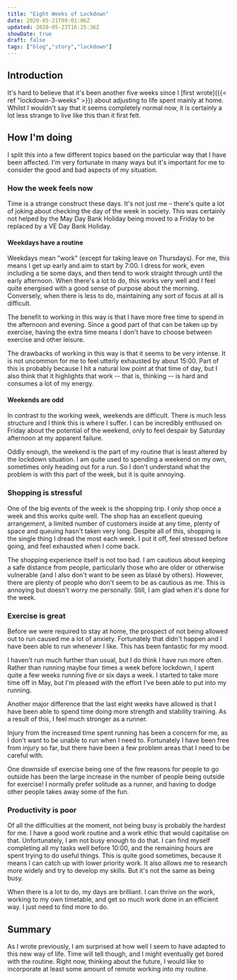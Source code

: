```yaml
---
title: "Eight Weeks of Lockdown"
date: 2020-05-21T09:01:06Z
updated: 2020-05-23T16:25:36Z
showDate: true
draft: false
tags: ["blog","story","lockdown"]
---
```


## Introduction

It's hard to believe that it's been another five weeks since I [first wrote]({{< ref "lockdown-3-weeks" >}}) about adjusting to life spent mainly at home. Whilst I wouldn't say that it seems completely normal now, it is certainly a lot less strange to live like this than it first felt.

## How I'm doing

I split this into a few different topics based on the particular way that I have been affected. I'm very fortunate in many ways but it's important for me to consider the good and bad aspects of my situation.

### How the week feels now

Time is a strange construct these days. It's not just me – there's quite a lot of joking about checking the day of the week in society. This was certainly not helped by the May Day Bank Holiday being moved to a Friday to be replaced by a VE Day Bank Holiday.

#### Weekdays have a routine

Weekdays mean "work" (except for taking leave on Thursdays). For me, this means I get up early and aim to start by 7:00. I dress for work, even including a tie some days, and then tend to work straight through until the early afternoon. When there's a lot to do, this works very well and I feel quite energised with a good sense of purpose about the morning. Conversely, when there is less to do, maintaining any sort of focus at all is difficult.

The benefit to working in this way is that I have more free time to spend in the afternoon and evening. Since a good part of that can be taken up by exercise, having the extra time means I don't have to choose between exercise and other leisure.

The drawbacks of working in this way is that it seems to be very intense. It is not uncommon for me to feel utterly exhausted by about 15:00. Part of this is probably because I hit a natural low point at that time of day, but I also think that it highlights that work -- that is, thinking -- is hard and consumes a lot of my energy.

#### Weekends are odd

In contrast to the working week, weekends are difficult. There is much less structure and I think this is where I suffer. I can be incredibly enthused on Friday about the potential of the weekend, only to feel despair by Saturday afternoon at my apparent failure.

Oddly enough, the weekend is the part of my routine that is least altered by the lockdown situation. I am quite used to spending a weekend on my own, sometimes only heading out for a run. So I don't understand what the problem is with this part of the week, but it is quite annoying.

### Shopping is stressful

One of the big events of the week is the shopping trip. I only shop once a week and this works quite well. The shop has an excellent queuing arrangement, a limited number of customers inside at any time, plenty of space and queuing hasn't taken very long. Despite all of this, shopping is the single thing I dread the most each week. I put it off, feel stressed before going, and feel exhausted when I come back.

The shopping experience itself is not too bad. I am cautious about keeping a safe distance from people, particularly those who are older or otherwise vulnerable (and I also don't want to be seen as blasé by others). However, there are plenty of people who don't seem to be as cautious as me. This is annoying but doesn't worry me personally. Still, I am glad when it's done for the week.

### Exercise is great

Before we were required to stay at home, the prospect of not being allowed out to run caused me a lot of anxiety. Fortunately that didn't happen and I have been able to run whenever I like. This has been fantastic for my mood.

I haven't run much further than usual, but I do think I have run more often. Rather than running maybe four times a week before lockdown, I spent quite a few weeks running five or six days a week. I started to take more time off in May, but I'm pleased with the effort I've been able to put into my running.

Another major difference that the last eight weeks have allowed is that I have been able to spend time doing more strength and stability training. As a result of this, I feel much stronger as a runner.

Injury from the increased time spent running has been a concern for me, as I don't want to be unable to run when I need to. Fortunately I have been free from injury so far, but there have been a few problem areas that I need to be careful with.

One downside of exercise being one of the few reasons for people to go outside has been the large increase in the number of people being outside for exercise! I normally prefer solitude as a runner, and having to dodge other people takes away some of the fun.

### Productivity is poor

Of all the difficulties at the moment, not being busy is probably the hardest for me. I have a good work routine and a work ethic that would capitalise on that. Unfortunately, I am not busy enough to do that. I can find myself completing all my tasks well before 10:00, and the remaining hours are spent trying to do useful things. This is quite good sometimes, because it means I can catch up with lower priority work. It also allows me to research more widely and try to develop my skills. But it's not the same as being busy.

When there is a lot to do, my days are brilliant. I can thrive on the work, working to my own timetable, and get so much work done in an efficient way. I just need to find more to do.

## Summary

As I wrote previously, I am surprised at how well I seem to have adapted to this new way of life. Time will tell though, and I might eventually get bored with the routine. Right now, thinking about the future, I would like to incorporate at least some amount of remote working into my routine.
